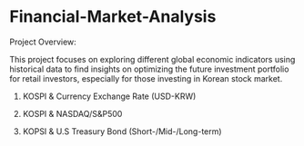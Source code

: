 # Financial-Market-Analysis

Project Overview:

This project focuses on exploring different global economic indicators using historical data to find insights on optimizing the future investment portfolio for retail investors, especially for those investing in Korean stock market.

<Outline>

1. KOSPI & Currency Exchange Rate (USD-KRW)

2. KOSPI & NASDAQ/S&P500

3. KOPSI & U.S Treasury Bond (Short-/Mid-/Long-term)
